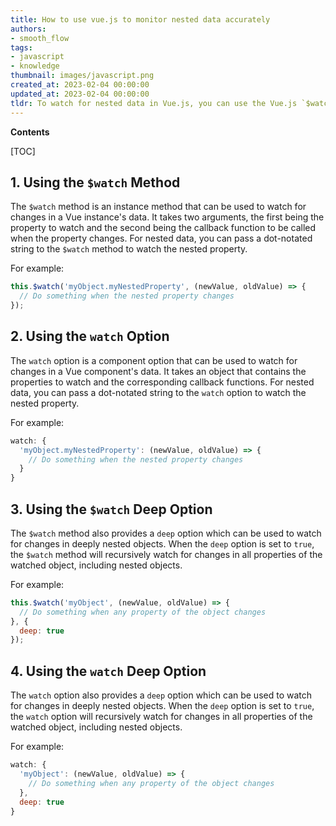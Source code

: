 ```yaml
---
title: How to use vue.js to monitor nested data accurately
authors:
- smooth_flow
tags:
- javascript
- knowledge
thumbnail: images/javascript.png
created_at: 2023-02-04 00:00:00
updated_at: 2023-02-04 00:00:00
tldr: To watch for nested data in Vue.js, you can use the Vue.js `$watch` method to observe changes in data properties.
---
```


**Contents**

[TOC]

## 1. Using the `$watch` Method

The `$watch` method is an instance method that can be used to watch for changes in a Vue instance's data. It takes two arguments, the first being the property to watch and the second being the callback function to be called when the property changes. For nested data, you can pass a dot-notated string to the `$watch` method to watch the nested property.

For example:

```javascript
this.$watch('myObject.myNestedProperty', (newValue, oldValue) => {
  // Do something when the nested property changes
});
```

## 2. Using the `watch` Option

The `watch` option is a component option that can be used to watch for changes in a Vue component's data. It takes an object that contains the properties to watch and the corresponding callback functions. For nested data, you can pass a dot-notated string to the `watch` option to watch the nested property.

For example:

```javascript
watch: {
  'myObject.myNestedProperty': (newValue, oldValue) => {
    // Do something when the nested property changes
  }
}
```

## 3. Using the `$watch` Deep Option

The `$watch` method also provides a `deep` option which can be used to watch for changes in deeply nested objects. When the `deep` option is set to `true`, the `$watch` method will recursively watch for changes in all properties of the watched object, including nested objects.

For example:

```javascript
this.$watch('myObject', (newValue, oldValue) => {
  // Do something when any property of the object changes
}, {
  deep: true
});
```

## 4. Using the `watch` Deep Option

The `watch` option also provides a `deep` option which can be used to watch for changes in deeply nested objects. When the `deep` option is set to `true`, the `watch` option will recursively watch for changes in all properties of the watched object, including nested objects.

For example:

```javascript
watch: {
  'myObject': (newValue, oldValue) => {
    // Do something when any property of the object changes
  },
  deep: true
}
```
